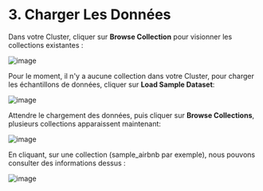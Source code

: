# 3. Charger Les Données

Dans votre Cluster, cliquer sur **Browse Collection** pour visionner les collections existantes :

![image](https://user-images.githubusercontent.com/73080397/215360353-81f48abd-44d7-4b73-a7b4-c54e99b4402e.png)

Pour le moment, il n'y a aucune collection dans votre Cluster, pour charger les échantillons de données, cliquer sur **Load Sample Dataset**:

![image](https://user-images.githubusercontent.com/73080397/215360452-b912016d-7275-4902-a273-ceb9cda9b6dd.png)

Attendre le chargement des données, puis cliquer sur **Browse Collections**, plusieurs collections apparaissent maintenant:

![image](https://user-images.githubusercontent.com/73080397/215360582-b64c8eaf-5892-421a-a1eb-0681a81f401d.png)

En cliquant, sur une collection (sample_airbnb  par exemple), nous pouvons consulter des informations dessus :

![image](https://user-images.githubusercontent.com/73080397/215360672-456558a8-fae1-406e-bb03-3fe8251fa6f7.png)

